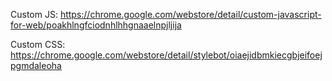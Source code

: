 Custom JS:
https://chrome.google.com/webstore/detail/custom-javascript-for-web/poakhlngfciodnhlhhgnaaelnpjljija

Custom CSS:
https://chrome.google.com/webstore/detail/stylebot/oiaejidbmkiecgbjeifoejpgmdaleoha